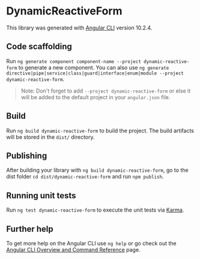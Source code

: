 # DynamicReactiveForm

This library was generated with [Angular CLI](https://github.com/angular/angular-cli) version 10.2.4.

## Code scaffolding

Run `ng generate component component-name --project dynamic-reactive-form` to generate a new component. You can also use `ng generate directive|pipe|service|class|guard|interface|enum|module --project dynamic-reactive-form`.
> Note: Don't forget to add `--project dynamic-reactive-form` or else it will be added to the default project in your `angular.json` file. 

## Build

Run `ng build dynamic-reactive-form` to build the project. The build artifacts will be stored in the `dist/` directory.

## Publishing

After building your library with `ng build dynamic-reactive-form`, go to the dist folder `cd dist/dynamic-reactive-form` and run `npm publish`.

## Running unit tests

Run `ng test dynamic-reactive-form` to execute the unit tests via [Karma](https://karma-runner.github.io).

## Further help

To get more help on the Angular CLI use `ng help` or go check out the [Angular CLI Overview and Command Reference](https://angular.io/cli) page.
